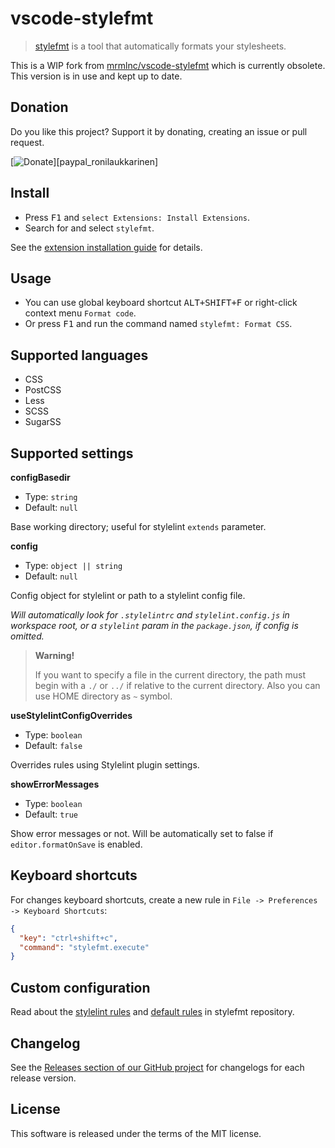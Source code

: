 # vscode-stylefmt

> [stylefmt](https://github.com/morishitter/stylefmt) is a tool that automatically formats your stylesheets.

This is a WIP fork from [mrmlnc/vscode-stylefmt](https://github.com/mrmlnc/vscode-stylefmt) which is currently obsolete. This version is in use and kept up to date.

## Donation

Do you like this project? Support it by donating, creating an issue or pull request.

[![Donate](https://img.shields.io/badge/Donate-PayPal-green.svg)][paypal_ronilaukkarinen]

## Install

  * Press <kbd>F1</kbd> and `select Extensions: Install Extensions`.
  * Search for and select `stylefmt`.

See the [extension installation guide](https://code.visualstudio.com/docs/editor/extension-gallery) for details.

## Usage

  * You can use global keyboard shortcut <kbd>ALT+SHIFT+F</kbd> or right-click context menu `Format code`.
  * Or press <kbd>F1</kbd> and run the command named `stylefmt: Format CSS`.

## Supported languages

  * CSS
  * PostCSS
  * Less
  * SCSS
  * SugarSS

## Supported settings

**configBasedir**

  * Type: `string`
  * Default: `null`

Base working directory; useful for stylelint `extends` parameter.

**config**

  * Type: `object || string`
  * Default: `null`

Config object for stylelint or path to a stylelint config file.

*Will automatically look for `.stylelintrc` and `stylelint.config.js` in workspace root, or a `stylelint` param in the `package.json`, if config is omitted.*

> **Warning!**
>
> If you want to specify a file in the current directory, the path must begin with a `./` or `../` if relative to the current directory. Also you can use HOME directory as `~` symbol.

**useStylelintConfigOverrides**

  * Type: `boolean`
  * Default: `false`

Overrides rules using Stylelint plugin settings.

**showErrorMessages**

  * Type: `boolean`
  * Default: `true`

Show error messages or not. Will be automatically set to false if `editor.formatOnSave` is enabled.

## Keyboard shortcuts

For changes keyboard shortcuts, create a new rule in `File -> Preferences -> Keyboard Shortcuts`:

```json
{
  "key": "ctrl+shift+c",
  "command": "stylefmt.execute"
}
```

## Custom configuration

Read about the [stylelint rules](https://github.com/morishitter/stylefmt#stylelint-rules-that-stylefmt-can-handle) and [default rules](https://github.com/morishitter/stylefmt#default-formatting-rules-without-stylelint-config-file) in stylefmt repository.

## Changelog

See the [Releases section of our GitHub project](https://github.com/ronilaukkarinen/vscode-stylefmt/releases) for changelogs for each release version.

## License

This software is released under the terms of the MIT license.
